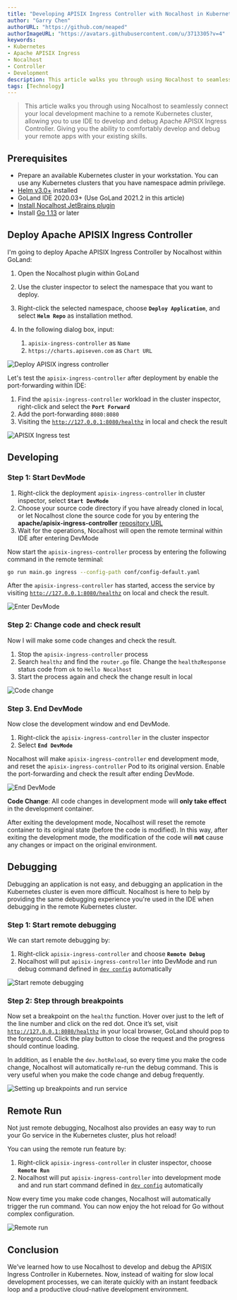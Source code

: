 ```yaml
---
title: "Developing APISIX Ingress Controller with Nocalhost in Kubernetes test"
author: "Garry Chen"
authorURL: "https://github.com/neaped"
authorImageURL: "https://avatars.githubusercontent.com/u/3713305?v=4"
keywords: 
- Kubernetes
- Apache APISIX Ingress
- Nocalhost
- Controller
- Development
description: This article walks you through using Nocalhost to seamlessly connect your local development machine to a remote Kubernetes cluster, allowing you to use IDE to develop and debug Apache APISIX Ingress Controller. Giving you the ability to comfortably develop and debug your remote apps with your existing skills.
tags: [Technology]
---
```


> This article walks you through using Nocalhost to seamlessly connect your local development machine to a remote Kubernetes cluster, allowing you to use IDE to develop and debug Apache APISIX Ingress Controller. Giving you the ability to comfortably develop and debug your remote apps with your existing skills.

<!--truncate-->

## Prerequisites

- Prepare an available Kubernetes cluster in your workstation. You can use any Kubernetes clusters that you have namespace admin privilege.
- [Helm v3.0+](https://helm.sh) installed
- GoLand IDE 2020.03+ (Use GoLand 2021.2 in this article)
- [Install Nocalhost JetBrains plugin](https://nocalhost.dev/docs/installation#install-jetbrains-plugin)
- Install [Go 1.13](https://golang.org/dl/) or later

## Deploy Apache APISIX Ingress Controller

I'm going to deploy Apache APISIX Ingress Controller by Nocalhost within GoLand:

1. Open the Nocalhost plugin within GoLand
2. Use the cluster inspector to select the namespace that you want to deploy.
3. Right-click the selected namespace, choose **`Deploy Application`**, and select **`Helm Repo`** as installation method.
4. In the following dialog box, input:

    1. `apisix-ingress-controller` as `Name`
    2. `https://charts.apiseven.com` as `Chart URL`

![Deploy APISIX ingress controller](https://static.apiseven.com/202108/1637131316244-f1a58c88-8628-4918-a4c4-1ad287742fd0.gif)

Let's test the `apisix-ingress-controller` after deployment by enable the port-forwarding within IDE:

1. Find the `apisix-ingress-controller` workload in the cluster inspector, right-click and select the **`Port Forward`**
2. Add the port-forwarding `8080:8080`
3. Visiting the [`http://127.0.0.1:8080/healthz`](http://127.0.0.1:8080/healthz) in local and check the result

![APISIX Ingress test](https://static.apiseven.com/202108/1637131450462-842c3baf-b7a4-4598-be0b-27486bf1cf28.gif)

## Developing

### Step 1: Start DevMode

1. Right-click the deployment `apisix-ingress-controller` in cluster inspector, select **`Start DevMode`**
2. Choose your source code directory if you have already cloned in local, or let Nocalhost clone the source code for you by entering the **apache/apisix-ingress-controller** [repository URL](https://github.com/apache/apisix-ingress-controller.git)
3. Wait for the operations, Nocalhost will open the remote terminal within IDE after entering DevMode

Now start the `apisix-ingress-controller` process by entering the following command in the remote terminal:

```bash
go run main.go ingress --config-path conf/config-default.yaml
```

After the `apisix-ingress-controller` has started, access the service by visiting [`http://127.0.0.1:8080/healthz`](http://127.0.0.1:8080/healthz) on local and check the result.

![Enter DevMode](https://static.apiseven.com/202108/1637131513751-b9184c10-4da3-4ab2-b403-56ae2360704a.gif)

### Step 2: Change code and check result

Now I will make some code changes and check the result.

1. Stop the `apisix-ingress-controller` process
2. Search `healthz` and find the `router.go` file. Change the `healthzResponse` status code from `ok` to `Hello Nocalhost`
3. Start the process again and check the change result in local

![Code change](https://static.apiseven.com/202108/1637131699629-a0766f66-0faa-4bf8-9013-284e5f2bdd57.gif)

### Step 3. End DevMode

Now close the development window and end DevMode.

1. Right-click the `apisix-ingress-controller` in the cluster inspector
2. Select **`End DevMode`**

Nocalhost will make `apisix-ingress-controller` end development mode, and reset the `apisix-ingress-controller` Pod to its original version. Enable the port-forwarding and check the result after ending DevMode.

![End DevMode](https://static.apiseven.com/202108/1637131766524-dba7b756-ae0b-42d1-8ff0-6ac14059ce11.gif)

**Code Change**: All code changes in development mode will **only take effect** in the development container.

After exiting the development mode, Nocalhost will reset the remote container to its original state (before the code is modified). In this way, after exiting the development mode, the modification of the code will **not** cause any changes or impact on the original environment.

## Debugging

Debugging an application is not easy, and debugging an application in the Kubernetes cluster is even more difficult. Nocalhost is here to help by providing the same debugging experience you're used in the IDE when debugging in the remote Kubernetes cluster.

### Step 1: Start remote debugging

We can start remote debugging by:

1. Right-click `apisix-ingress-controller` and choose **`Remote Debug`**
2. Nocalhost will put `apisix-ingress-controller` into DevMode and run debug command defined in [`dev config`](https://nocalhost.dev/zh-CN/docs/config/config-develop) automatically

![Start remote debugging](https://static.apiseven.com/202108/1637132327260-7bba1d81-cf70-4982-9a07-51cc379e6bea.gif)

### Step 2: Step through breakpoints

Now set a breakpoint on the `healthz` function. Hover over just to the left of the line number and click on the red dot. Once it’s set, visit [`http://127.0.0.1:8080/healthz`](http://127.0.0.1:8080/healthz) in your local browser, GoLand should pop to the foreground. Click the play button to close the request and the progress should continue loading.

In addition, as I enable the `dev.hotReload`, so every time you make the code change, Nocalhost will automatically re-run the debug command. This is very useful when you make the code change and debug frequently.

![Setting up breakpoints and run service](https://static.apiseven.com/202108/1637132455552-86f44c0c-94d1-4ad9-a79d-0e2c6957d60b.gif)

## Remote Run

Not just remote debugging, Nocalhost also provides an easy way to run your Go service in the Kubernetes cluster, plus hot reload!

You can using the remote run feature by:

1. Right-click `apisix-ingress-controller` in cluster inspector, choose **`Remote Run`**
2. Nocalhost will put `apisix-ingress-controller` into development mode and and run start command defined in [`dev config`](https://nocalhost.dev/zh-CN/docs/config/config-develop) automatically

Now every time you make code changes, Nocalhost will automatically trigger the run command. You can now enjoy the hot reload for Go without complex configuration.

![Remote run](https://static.apiseven.com/202108/1637133046432-84810667-c3ee-4d71-8a33-eb1833fd9ce2.gif)

## Conclusion

We’ve learned how to use Nocalhost to develop and debug the APISIX Ingress Controller in Kubernetes. Now, instead of waiting for slow local development processes, we can iterate quickly with an instant feedback loop and a productive cloud-native development environment.
